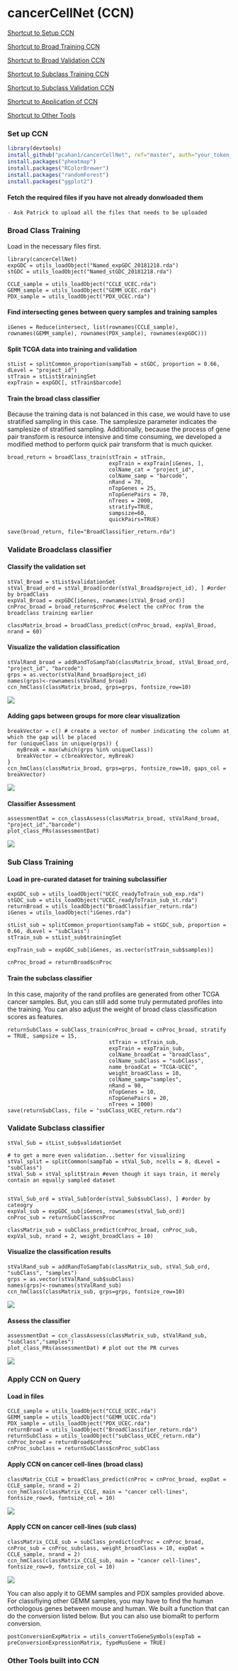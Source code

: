 # cancerCellNet (CCN)

[Shortcut to Setup CCN](#setup_ccn)

[Shortcut to Broad Training CCN](#broadTrain_ccn)

[Shortcut to Broad Validation CCN](#broadVal_ccn)

[Shortcut to Subclass Training CCN](#subTrain_ccn)

[Shortcut to Subclass Validation CCN](#subVal_ccn)

[Shortcut to Application of CCN](#app_ccn)

[Shortcut to Other Tools](#other_tools)

### <a name="setup_ccn">Set up CCN</a>
```R
library(devtools)
install_github("pcahan1/cancerCellNet", ref="master", auth="your_token_here")
install.packages("pheatmap")
install.packages("RColorBrewer")
install.packages("randomForest")
install.packages("ggplot2")
```

#### Fetch the required files if you have not already donwloaded them
```R
- Ask Patrick to upload all the files that needs to be uploaded 
```

### <a name="broadTrain_ccn">Broad Class Training</a>
Load in the necessary files first. 
```{R}
library(cancerCellNet)
expGDC = utils_loadObject("Named_expGDC_20181218.rda")
stGDC = utils_loadObject("Named_stGDC_20181218.rda")

CCLE_sample = utils_loadObject("CCLE_UCEC.rda")
GEMM_sample = utils_loadObject("GEMM_UCEC.rda")
PDX_sample = utils_loadObject("PDX_UCEC.rda")
```
#### Find intersecting genes between query samples and training samples
```{R}
iGenes = Reduce(intersect, list(rownames(CCLE_sample), rownames(GEMM_sample), rownames(PDX_sample), rownames(expGDC)))
```
#### Split TCGA data into training and validation 
```{r}
stList = splitCommon_proportion(sampTab = stGDC, proportion = 0.66, dLevel = "project_id")
stTrain = stList$trainingSet
expTrain = expGDC[, stTrain$barcode]
```
#### Train the broad class classifier 
Because the training data is not balanced in this case, we would have to use stratified sampling in this case. The samplesize parameter indicates the samplesize of stratified sampling. Additionally, because the process of gene pair transform is resource intensive and time consuming, we developed a modified method to perform quick pair transform that is much quicker. 
```{R}
broad_return = broadClass_train(stTrain = stTrain, 
                                expTrain = expTrain[iGenes, ], 
                                colName_cat = "project_id", 
                                colName_samp = "barcode", 
                                nRand = 70,
                                nTopGenes = 25, 
                                nTopGenePairs = 70, 
                                nTrees = 2000, 
                                stratify=TRUE, 
                                sampsize=60, 
                                quickPairs=TRUE)

save(broad_return, file="BroadClassifier_return.rda")
```
### <a name="broadVal_ccn">Validate Broadclass classifier</a>
#### Classify the validation set
```{R}
stVal_Broad = stList$validationSet
stVal_Broad_ord = stVal_Broad[order(stVal_Broad$project_id), ] #order by broadClass
expVal_Broad = expGDC[iGenes, rownames(stVal_Broad_ord)]
cnProc_broad = broad_return$cnProc #select the cnProc from the broadclass training earlier 

classMatrix_broad = broadClass_predict(cnProc_broad, expVal_Broad, nrand = 60)
```

#### Visualize the validation classification 
```{R}
stValRand_broad = addRandToSampTab(classMatrix_broad, stVal_Broad_ord, "project_id", "barcode")
grps = as.vector(stValRand_broad$project_id)
names(grps)<-rownames(stValRand_broad)
ccn_hmClass(classMatrix_broad, grps=grps, fontsize_row=10)
```
![](md_img/TCGA_validate_heatmap.png)

#### Adding gaps between groups for more clear visualization 
```{R}
breakVector = c() # create a vector of number indicating the column at which the gap will be placed 
for (uniqueClass in unique(grps)) {
   myBreak = max(which(grps %in% uniqueClass))
   breakVector = c(breakVector, myBreak)
}
ccn_hmClass(classMatrix_broad, grps=grps, fontsize_row=10, gaps_col = breakVector) 
```
![](md_img/TCGA_validate_heatmap_split.png)


#### Classifier Assessment 
```{R}
assessmentDat = ccn_classAssess(classMatrix_broad, stValRand_broad, "project_id","barcode")
plot_class_PRs(assessmentDat)
```
![](md_img/TCGA_PR.png)

### <a name="subTrain_ccn">Sub Class Training</a>

#### Load in pre-curated dataset for training subclassifier 

```{R}
expGDC_sub = utils_loadObject("UCEC_readyToTrain_sub_exp.rda")
stGDC_sub = utils_loadObject("UCEC_readyToTrain_sub_st.rda")
returnBroad = utils_loadObject("BroadClassifier_return.rda")
iGenes = utils_loadObject("iGenes.rda")

stList_sub = splitCommon_proportion(sampTab = stGDC_sub, proportion = 0.66, dLevel = "subClass")
stTrain_sub = stList_sub$trainingSet

expTrain_sub = expGDC_sub[iGenes, as.vector(stTrain_sub$samples)]

cnProc_broad = returnBroad$cnProc
```

#### Train the subclass classifier 
In this case, majority of the rand profiles are generated from other TCGA cancer samples. But, you can still add some truly permutated profiles into the training. You can also adjust the weight of broad class classification scores as features. 
```{R}
returnSubClass = subClass_train(cnProc_broad = cnProc_broad, stratify = TRUE, sampsize = 15, 
                                stTrain = stTrain_sub,
                                expTrain = expTrain_sub,
                                colName_broadCat = "broadClass",
                                colName_subClass = "subClass",
                                name_broadCat = "TCGA-UCEC",
                                weight_broadClass = 10,
                                colName_samp="samples",
                                nRand = 90,  
                                nTopGenes = 10,
                                nTopGenePairs = 20,
                                nTrees = 1000)
save(returnSubClass, file = "subClass_UCEC_return.rda")
```

### <a name="subVal_ccn">Validate Subclass classifier</a>
```{R}
stVal_Sub = stList_sub$validationSet

# to get a more even validation...better for visualizing 
stVal_split = splitCommon(sampTab = stVal_Sub, ncells = 8, dLevel = "subClass")
stVal_Sub = stVal_split$train #even though it says train, it merely contain an equally sampled dataset 


stVal_Sub_ord = stVal_Sub[order(stVal_Sub$subClass), ] #order by cateogry
expVal_sub = expGDC_sub[iGenes, rownames(stVal_Sub_ord)]
cnProc_sub = returnSubClass$cnProc

classMatrix_sub = subClass_predict(cnProc_broad, cnProc_sub, expVal_sub, nrand = 2, weight_broadClass = 10)
```

#### Visualize the classification results 
```{R}
stValRand_sub = addRandToSampTab(classMatrix_sub, stVal_Sub_ord, "subClass", "samples")
grps = as.vector(stValRand_sub$subClass)
names(grps)<-rownames(stValRand_sub)
ccn_hmClass(classMatrix_sub, grps=grps, fontsize_row=10)
```
![](md_img/TCGA_subvalidate_heatmap.png)

#### Assess the classifier 
```{R}
assessmentDat = ccn_classAssess(classMatrix_sub, stValRand_sub, "subClass","samples")
plot_class_PRs(assessmentDat) # plot out the PR curves
```
![](md_img/TCGA_subvalidate_PR.png)


### <a name="app_ccn">Apply CCN on Query</a>

#### Load in files 
```{R}
CCLE_sample = utils_loadObject("CCLE_UCEC.rda")
GEMM_sample = utils_loadObject("GEMM_UCEC.rda")
PDX_sample = utils_loadObject("PDX_UCEC.rda")
returnBroad = utils_loadObject("BroadClassifier_return.rda")
returnSubClass = utils_loadObject("subClass_UCEC_return.rda")
cnProc_broad = returnBroad$cnProc
cnProc_subclass = returnSubClass$cnProc_subClass
```

#### Apply CCN on cancer cell-lines (broad class)
```{R}
classMatrix_CCLE = broadClass_predict(cnProc = cnProc_broad, expDat = CCLE_sample, nrand = 2)
ccn_hmClass(classMatrix_CCLE, main = "cancer cell-lines", fontsize_row=9, fontsize_col = 10)
```
![](md_img/cancerCellLine_broadHeatmap.png)

#### Apply CCN on cancer cell-lines (sub class)
```{R}
classMatrix_CCLE_sub = subClass_predict(cnProc = cnProc_broad, cnProc_sub = cnProc_subclass, weight_broadClass = 10, expDat = CCLE_sample, nrand = 2)
ccn_hmClass(classMatrix_CCLE_sub, main = "cancer cell-lines", fontsize_row=9, fontsize_col = 10)
```
![](md_img/cancerCellLines_subHeatmap.png)

You can also apply it to GEMM samples and PDX samples provided above. For classifiying other GEMM samples, you may have to find the human orthologous genes between mouse and human. We built a function that can do the conversion listed below. But you can also use biomaRt to perform conversion.  
```{r}
postConversionExpMatrix = utils_convertToGeneSymbols(expTab = preConversionExpressionMatrix, typeMusGene = TRUE)
```

### <a name="other_tools">Other Tools built into CCN</a>





